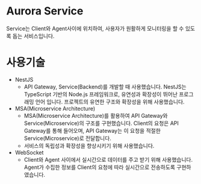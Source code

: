 # Aurora Service
Service는 Client와 Agent사이에 위치하여, 사용자가 원활하게 모니터링을 할 수 있도록 돕는 서비스입니다.

# 사용기술
* NestJS
  * API Gateway, Service(Backend)를 개발할 때 사용했습니다. NestJS는 TypeScript 기반의 Node.js 프레임워크로, 유연성과 확장성이 뛰어난 프로그래밍 언어 입니다. 프로젝트의 유연한 구조와 확장성을 위해 사용했습니다.
* MSA(Microservice Architecture)
  * MSA(Microservice Architecture)를 활용하여 API Gateway와 Service(Microservice)의 구조를 구현했습니다. Client의 요청은 API Gateway를 통해 들어오며, API Gateway는 이 요청을 적절한 Service(Microservice)로 전달합니다.
  * 서비스의 독립성과 확장성을 향상시키기 위해 사용했습니다.
* WebSocket
  * Client와 Agent 사이에서 실시간으로 데이터를 주고 받기 위해 사용했습니다. Agent가 수집한 정보를 Client의 요청에 따라 실시간으로 전송하도록 구현하였습니다.
